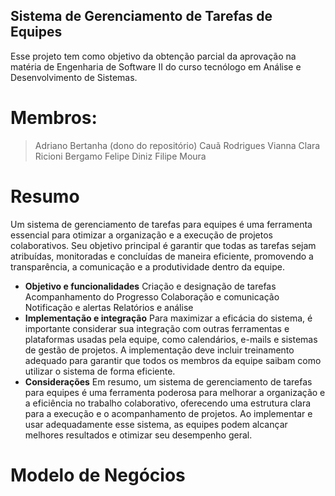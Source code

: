 ## Sistema de Gerenciamento de Tarefas de Equipes

Esse projeto tem como objetivo da obtenção parcial da aprovação  na matéria de Engenharia de Software II do curso tecnólogo em Análise e Desenvolvimento de Sistemas.

# Membros:
>Adriano Bertanha (dono do repositório)
>Cauã Rodrigues Vianna
>Clara Ricioni Bergamo
>Felipe Diniz
>Filipe Moura 
# Resumo

Um sistema de gerenciamento de tarefas para equipes é uma ferramenta essencial para otimizar a organização e a execução de projetos colaborativos. Seu objetivo principal é garantir que todas as tarefas sejam atribuídas, monitoradas e concluídas de maneira eficiente, promovendo a transparência, a comunicação e a produtividade dentro da equipe.
 - **Objetivo e funcionalidades**
Criação e designação de tarefas
Acompanhamento do Progresso
Colaboração e comunicação
Notificação e alertas
Relatórios e análise
 - **Implementação e integração**
Para maximizar a eficácia do sistema, é importante considerar sua integração com outras ferramentas e plataformas usadas pela equipe, como calendários, e-mails e sistemas de gestão de projetos. A implementação deve incluir treinamento adequado para garantir que todos os membros da equipe saibam como utilizar o sistema de forma eficiente.
 - **Considerações**
Em resumo, um sistema de gerenciamento de tarefas para equipes é uma ferramenta poderosa para melhorar a organização e a eficiência no trabalho colaborativo, oferecendo uma estrutura clara para a execução e o acompanhamento de projetos. Ao implementar e usar adequadamente esse sistema, as equipes podem alcançar melhores resultados e otimizar seu desempenho geral.

# Modelo de Negócios





